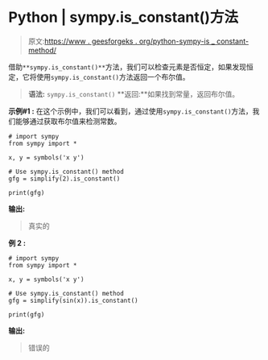 # Python | sympy.is_constant()方法

> 原文:[https://www . geesforgeks . org/python-sympy-is _ constant-method/](https://www.geeksforgeeks.org/python-sympy-is_constant-method/)

借助`**sympy.is_constant()**`方法，我们可以检查元素是否恒定，如果发现恒定，它将使用`sympy.is_constant()`方法返回一个布尔值。

> **语法:** `sympy.is_constant()`
> **返回:**如果找到常量，返回布尔值。

**示例#1 :**
在这个示例中，我们可以看到，通过使用`sympy.is_constant()`方法，我们能够通过获取布尔值来检测常数。

```
# import sympy
from sympy import * 

x, y = symbols('x y')

# Use sympy.is_constant() method
gfg = simplify(2).is_constant()

print(gfg)
```

**输出:**

> 真实的

**例 2 :**

```
# import sympy
from sympy import * 

x, y = symbols('x y')

# Use sympy.is_constant() method
gfg = simplify(sin(x)).is_constant()

print(gfg)
```

**输出:**

> 错误的
